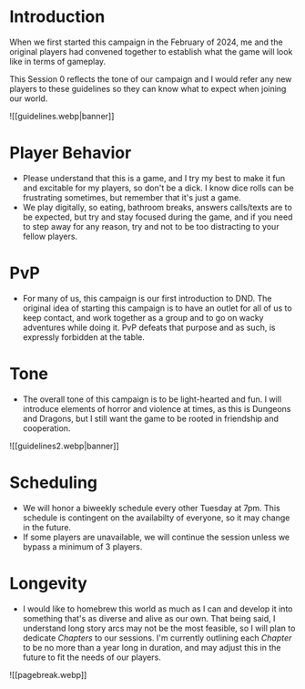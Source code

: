 # Introduction
When we first started this campaign in the February of 2024, me and the original players had convened together to establish what the game will look like in terms of gameplay.

This Session 0 reflects the tone of our campaign and I would refer any new players to these guidelines so they can know what to expect when joining our world.

![[guidelines.webp|banner]]

# Player Behavior
- Please understand that this is a game, and I try my best to make it fun and excitable for my players, so don't be a dick. I know dice rolls can be frustrating sometimes, but remember that it's just a game.
- We play digitally, so eating, bathroom breaks, answers calls/texts are to be expected, but try and stay focused during the game, and if you need to step away for any reason, try and not to be too distracting to your fellow players.
# PvP
- For many of us, this campaign is our first introduction to DND. The original idea of starting this campaign is to have an outlet for all of us to keep contact, and work together as a group and to go on wacky adventures while doing it. PvP defeats that purpose and as such, is expressly forbidden at the table.
# Tone
- The overall tone of this campaign is to be light-hearted and fun. I will introduce elements of horror and violence at times, as this is Dungeons and Dragons, but I still want the game to be rooted in friendship and cooperation.

![[guidelines2.webp|banner]]

# Scheduling
- We will honor a biweekly schedule every other Tuesday at 7pm. This schedule is contingent on the availabilty of everyone, so it may change in the future.
- If some players are unavailable, we will continue the session unless we bypass a minimum of 3 players.
# Longevity
- I would like to homebrew this world as much as I can and develop it into something that's as diverse and alive as our own. That being said, I understand long story arcs may not be the most feasible, so I will plan to dedicate *Chapters* to our sessions. I'm currently outlining each *Chapter* to be no more than a year long in duration, and may adjust this in the future to fit the needs of our players.

![[pagebreak.webp]]